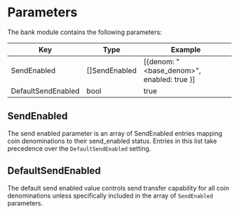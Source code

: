<!--
order: 5
-->

# Parameters

The bank module contains the following parameters:

| Key                | Type          | Example                            |
| ------------------ | ------------- | ---------------------------------- |
| SendEnabled        | []SendEnabled | [{denom: "<base_denom>", enabled: true }] |
| DefaultSendEnabled | bool          | true                               |

## SendEnabled

The send enabled parameter is an array of SendEnabled entries mapping coin
denominations to their send_enabled status. Entries in this list take
precedence over the `DefaultSendEnabled` setting.

## DefaultSendEnabled

The default send enabled value controls send transfer capability for all
coin denominations unless specifically included in the array of `SendEnabled`
parameters.
